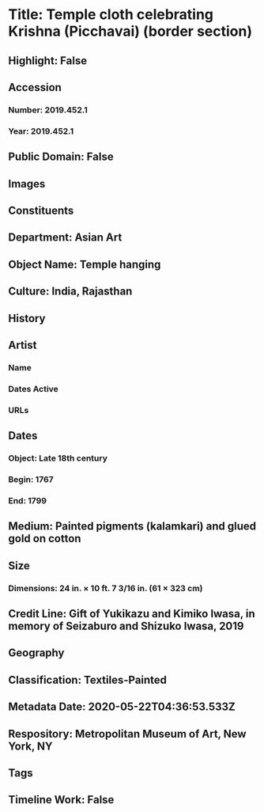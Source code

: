 # Title: Temple cloth celebrating Krishna (Picchavai) (border section)
## Highlight: False
## Accession
### Number: 2019.452.1
### Year: 2019.452.1
## Public Domain: False
## Images
## Constituents
## Department: Asian Art
## Object Name: Temple hanging
## Culture: India, Rajasthan
## History
## Artist
### Name
### Dates Active
### URLs
## Dates
### Object: Late 18th century
### Begin: 1767
### End: 1799
## Medium: Painted pigments (kalamkari) and glued gold on cotton
## Size
### Dimensions: 24 in. × 10 ft. 7 3/16 in. (61 × 323 cm)
## Credit Line: Gift of Yukikazu and Kimiko Iwasa, in memory of Seizaburo and Shizuko Iwasa, 2019
## Geography
## Classification: Textiles-Painted
## Metadata Date: 2020-05-22T04:36:53.533Z
## Respository: Metropolitan Museum of Art, New York, NY
## Tags
## Timeline Work: False